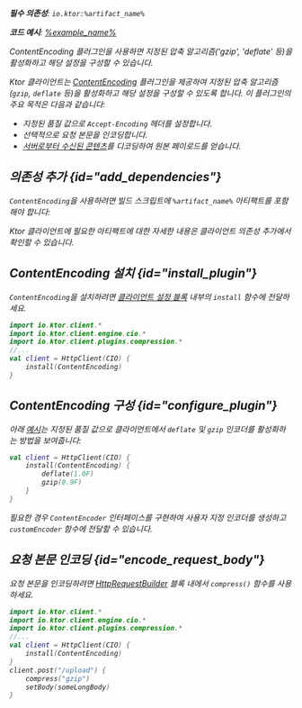 [//]: # (title: 콘텐츠 인코딩)

<primary-label ref="client-plugin"/>

<var name="artifact_name" value="ktor-client-encoding"/>

<tldr>
<p>
<b>필수 의존성</b>: <code>io.ktor:%artifact_name%</code>
</p>
<var name="example_name" value="client-content-encoding"/>
<p>
    <b>코드 예시</b>:
    <a href="https://github.com/ktorio/ktor-documentation/tree/%ktor_version%/codeSnippets/snippets/%example_name%">
        %example_name%
    </a>
</p>
</tldr>

<link-summary>
ContentEncoding 플러그인을 사용하면 지정된 압축 알고리즘('gzip', 'deflate' 등)을 활성화하고 해당 설정을 구성할 수 있습니다.
</link-summary>

Ktor 클라이언트는 [ContentEncoding](https://api.ktor.io/ktor-client/ktor-client-plugins/ktor-client-encoding/io.ktor.client.plugins.compression/-content-encoding) 플러그인을 제공하여 지정된 압축 알고리즘(`gzip`, `deflate` 등)을 활성화하고 해당 설정을 구성할 수 있도록 합니다. 이 플러그인의 주요 목적은 다음과 같습니다:
* 지정된 품질 값으로 `Accept-Encoding` 헤더를 설정합니다.
* 선택적으로 요청 본문을 인코딩합니다.
* [서버로부터 수신된 콘텐츠](client-responses.md#body)를 디코딩하여 원본 페이로드를 얻습니다.

## 의존성 추가 {id="add_dependencies"}
`ContentEncoding`을 사용하려면 빌드 스크립트에 `%artifact_name%` 아티팩트를 포함해야 합니다:

<Tabs group="languages">
    <TabItem title="Gradle (Kotlin)" group-key="kotlin">
        <code-block lang="Kotlin" code="            implementation(&quot;io.ktor:%artifact_name%:$ktor_version&quot;)"/>
    </TabItem>
    <TabItem title="Gradle (Groovy)" group-key="groovy">
        <code-block lang="Groovy" code="            implementation &quot;io.ktor:%artifact_name%:$ktor_version&quot;"/>
    </TabItem>
    <TabItem title="Maven" group-key="maven">
        <code-block lang="XML" code="            &lt;dependency&gt;&#10;                &lt;groupId&gt;io.ktor&lt;/groupId&gt;&#10;                &lt;artifactId&gt;%artifact_name%-jvm&lt;/artifactId&gt;&#10;                &lt;version&gt;${ktor_version}&lt;/version&gt;&#10;            &lt;/dependency&gt;"/>
    </TabItem>
</Tabs>
<p>
    Ktor 클라이언트에 필요한 아티팩트에 대한 자세한 내용은 <Links href="/ktor/client-dependencies" summary="기존 프로젝트에 클라이언트 의존성을 추가하는 방법을 알아보세요.">클라이언트 의존성 추가</Links>에서 확인할 수 있습니다.
</p>

## ContentEncoding 설치 {id="install_plugin"}
`ContentEncoding`을 설치하려면 [클라이언트 설정 블록](client-create-and-configure.md#configure-client) 내부의 `install` 함수에 전달하세요.
```kotlin
import io.ktor.client.*
import io.ktor.client.engine.cio.*
import io.ktor.client.plugins.compression.*
//...
val client = HttpClient(CIO) {
    install(ContentEncoding)
}
```

## ContentEncoding 구성 {id="configure_plugin"}
아래 [예시](https://github.com/ktorio/ktor-documentation/tree/%ktor_version%/codeSnippets/snippets/client-content-encoding)는 지정된 품질 값으로 클라이언트에서 `deflate` 및 `gzip` 인코더를 활성화하는 방법을 보여줍니다:

```kotlin
val client = HttpClient(CIO) {
    install(ContentEncoding) {
        deflate(1.0F)
        gzip(0.9F)
    }
}
```

필요한 경우 `ContentEncoder` 인터페이스를 구현하여 사용자 지정 인코더를 생성하고 `customEncoder` 함수에 전달할 수 있습니다.

## 요청 본문 인코딩 {id="encode_request_body"}
요청 본문을 인코딩하려면 [HttpRequestBuilder](https://api.ktor.io/ktor-client/ktor-client-core/io.ktor.client.request/-http-request-builder/index.html) 블록 내에서 `compress()` 함수를 사용하세요.
```kotlin
import io.ktor.client.*
import io.ktor.client.engine.cio.*
import io.ktor.client.plugins.compression.*
//...
val client = HttpClient(CIO) {
    install(ContentEncoding)
}
client.post("/upload") {
    compress("gzip")
    setBody(someLongBody)
}